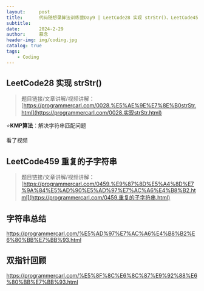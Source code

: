 ```yaml
---
layout:     post   				    
title:      代码随想录算法训练营Day9 | LeetCode28 实现 strStr()、LeetCode459 重复的子字符串、字符串总结、双指针回顾
subtitle:   
date:       2024-2-29				
author:     慕念 						
header-img: img/coding.jpg
catalog: true 						
tags:								
    - Coding
---
```


## LeetCode28 实现 strStr()

> 题目链接/文章讲解/视频讲解：[https://programmercarl.com/0028.%E5%AE%9E%E7%8E%B0strStr.html](https://programmercarl.com/0028.实现strStr.html)

⭐**KMP算法**：解决字符串匹配问题

看了视频



## LeetCode459 重复的子字符串

> 题目链接/文章讲解/视频讲解：[https://programmercarl.com/0459.%E9%87%8D%E5%A4%8D%E7%9A%84%E5%AD%90%E5%AD%97%E7%AC%A6%E4%B8%B2.html](https://programmercarl.com/0459.重复的子字符串.html)



## 字符串总结

https://programmercarl.com/%E5%AD%97%E7%AC%A6%E4%B8%B2%E6%80%BB%E7%BB%93.html



## 双指针回顾

https://programmercarl.com/%E5%8F%8C%E6%8C%87%E9%92%88%E6%80%BB%E7%BB%93.html
